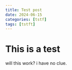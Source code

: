 ```yaml
---
title: Test post
date: 2024-06-15 
categories: [tstf]
tags: [tstft]
---
```


# This is a test
will this work? i have no clue.